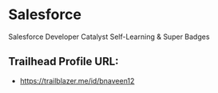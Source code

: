 # Salesforce
Salesforce Developer Catalyst Self-Learning &amp; Super Badges
## Trailhead Profile URL:
- https://trailblazer.me/id/bnaveen12
